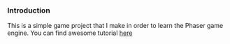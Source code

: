 ### Introduction
This is a simple game project that I make in order to learn the Phaser game engine.
You can find awesome tutorial [here](https://loonride.com/learn/phaser/getting-started "Loonride")
